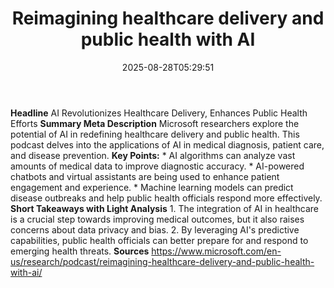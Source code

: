 ﻿---
title: "Reimagining healthcare delivery and public health with AI"
date: "2025-08-28T05:29:51"
category: "Markets"
summary: ""
slug: "reimagining healthcare delivery and public health with ai"
source_urls:
  - "https://www.microsoft.com/en-us/research/podcast/reimagining-healthcare-delivery-and-public-health-with-ai/"
seo:
  title: "Reimagining healthcare delivery and public health with AI | Hash n Hedge"
  description: ""
  keywords: ["news", "markets", "brief"]
---
**Headline** AI Revolutionizes Healthcare Delivery, Enhances Public Health Efforts  **Summary Meta Description** Microsoft researchers explore the potential of AI in redefining healthcare delivery and public health. This podcast delves into the applications of AI in medical diagnosis, patient care, and disease prevention.  **Key Points:**  * AI algorithms can analyze vast amounts of medical data to improve diagnostic accuracy. * AI-powered chatbots and virtual assistants are being used to enhance patient engagement and experience. * Machine learning models can predict disease outbreaks and help public health officials respond more effectively.  **Short Takeaways with Light Analysis**  1.  The integration of AI in healthcare is a crucial step towards improving medical outcomes, but it also raises concerns about data privacy and bias. 2.  By leveraging AI's predictive capabilities, public health officials can better prepare for and respond to emerging health threats.  **Sources** https://www.microsoft.com/en-us/research/podcast/reimagining-healthcare-delivery-and-public-health-with-ai/ 
